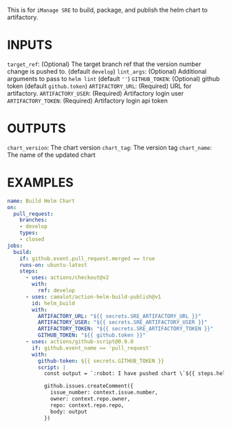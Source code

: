 This is for `iManage SRE` to build, package, and publish the helm chart to artifactory.


# INPUTS

`target_ref`: (Optional) The target branch ref that the version number change is pushed to. (default `develop`)
`lint_args`: (Optional) Additional arguments to pass to `helm lint` (default `''`)
`GITHUB_TOKEN`: (Optional) github token (default `github.token`)
`ARTIFACTORY_URL`: (Required) URL for artifactory.
`ARTIFACTORY_USER`: (Required) Artifactory login user
`ARTIFACTORY_TOKEN`: (Required) Artifactory login api token
# OUTPUTS

`chart_version`: The chart version
`chart_tag`: The version tag
`chart_name`: The name of the updated chart


# EXAMPLES

```yaml
name: Build Helm Chart
on:
  pull_request:
    branches:
    - develop
    types:
    - closed
jobs:
  build:
    if: github.event.pull_request.merged == true
    runs-on: ubuntu-latest
    steps:
      - uses: actions/checkout@v2
        with:
          ref: develop
      - uses: camalot/action-helm-build-publish@v1
        id: helm_build
        with:
          ARTIFACTORY_URL: "${{ secrets.SRE_ARTIFACTORY_URL }}"
          ARTIFACTORY_USER: "${{ secrets.SRE_ARTIFACTORY_USER }}"
          ARTIFACTORY_TOKEN: "${{ secrets.SRE_ARTIFACTORY_TOKEN }}"
          GITHUB_TOKEN: "${{ github.token }}"
      - uses: actions/github-script@0.9.0
        if: github.event_name == 'pull_request'
        with:
          github-token: ${{ secrets.GITHUB_TOKEN }}
          script: |
            const output = `:robot: I have pushed chart \`${{ steps.helm_build.outputs.chart_name }}\` version \`${{ steps.helm_build.outputs.chart_version }}\` to artifcatory.`;

            github.issues.createComment({
              issue_number: context.issue.number,
              owner: context.repo.owner,
              repo: context.repo.repo,
              body: output
            })

```
